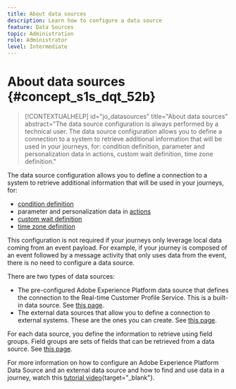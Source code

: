 ```yaml
---
title: About data sources
description: Learn how to configure a data source
feature: Data Sources
topic: Administration
role: Administrator
level: Intermediate
---
```

# About data sources {#concept_s1s_dqt_52b}

>[!CONTEXTUALHELP]
>id="jo_datasources"
>title="About data sources"
>abstract="The data source configuration is always performed by a technical user. The data source configuration allows you to define a connection to a system to retrieve additional information that will be used in your journeys, for: condition definition, parameter and personalization data in actions, custom wait definition, time zone definition."

The data source configuration allows you to define a connection to a system to retrieve additional information that will be used in your journeys, for:

* [condition definition](../building-journeys/condition-activity.md)
* parameter and personalization data in [actions](../action/action.md)
* [custom wait definition](../building-journeys/wait-activity.md#custom)
* [time zone definition](../building-journeys/timezone-management.md)

This configuration is not required if your journeys only leverage local data coming from an event payload. For example, if your journey is composed of an event followed by a message activity that only uses data from the event, there is no need to configure a data source.

There are two types of data sources:

* The pre-configured Adobe Experience Platform data source that defines the connection to the Real-time Customer Profile Service. This is a built-in data source. See [this page](../datasource/adobe-experience-platform-data-source.md).
* The external data sources that allow you to define a connection to external systems. These are the ones you can create. See [this page](../datasource/external-data-sources.md).

For each data source, you define the information to retrieve using field groups. Field groups are sets of fields that can be retrieved from a data source. See [this page](../datasource/configure-data-sources.md#define-field-groups).

For more information on how to configure an Adobe Experience Platform Data Source and an external data source and how to find and use data in a journey, watch this [tutorial video](https://experienceleague.adobe.com/docs/journey-orchestration-learn/tutorials/configure-data-sources.html){target="_blank"}.
